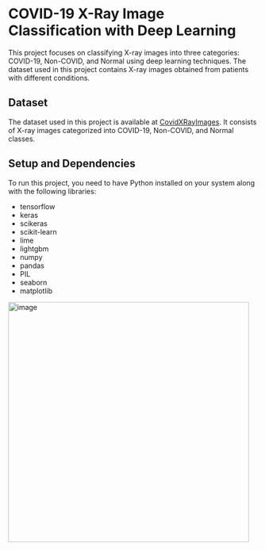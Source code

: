 # COVID-19 X-Ray Image Classification with Deep Learning

This project focuses on classifying X-ray images into three categories: COVID-19, Non-COVID, and Normal using deep learning techniques. The dataset used in this project contains X-ray images obtained from patients with different conditions.

## Dataset

The dataset used in this project is available at [CovidXRayImages](https://example.com/dataset). It consists of X-ray images categorized into COVID-19, Non-COVID, and Normal classes.


## Setup and Dependencies
To run this project, you need to have Python installed on your system along with the following libraries:
- tensorflow
- keras
- scikeras
- scikit-learn
- lime
- lightgbm
- numpy
- pandas
- PIL
- seaborn
- matplotlib

<img width="485" alt="image" src="https://github.com/user-attachments/assets/385c74f3-e914-4250-85ab-4bb992816658">




